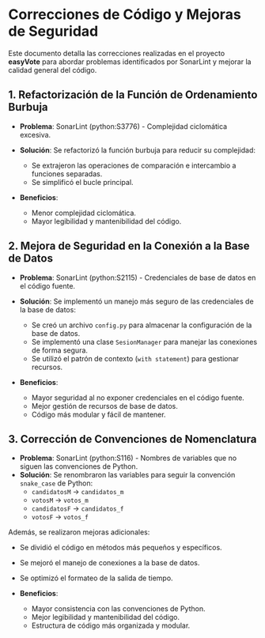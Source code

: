 # Correcciones de Código y Mejoras de Seguridad

Este documento detalla las correcciones realizadas en el proyecto **easyVote** para abordar problemas identificados por SonarLint y mejorar la calidad general del código.

## 1. Refactorización de la Función de Ordenamiento Burbuja

- **Problema**: SonarLint (python:S3776) - Complejidad ciclomática excesiva.
- **Solución**: Se refactorizó la función burbuja para reducir su complejidad:
  - Se extrajeron las operaciones de comparación e intercambio a funciones separadas.
  - Se simplificó el bucle principal.

- **Beneficios**:
  - Menor complejidad ciclomática.
  - Mayor legibilidad y mantenibilidad del código.

## 2. Mejora de Seguridad en la Conexión a la Base de Datos

- **Problema**: SonarLint (python:S2115) - Credenciales de base de datos en el código fuente.
- **Solución**: Se implementó un manejo más seguro de las credenciales de la base de datos:
  - Se creó un archivo `config.py` para almacenar la configuración de la base de datos.
  - Se implementó una clase `SesionManager` para manejar las conexiones de forma segura.
  - Se utilizó el patrón de contexto (`with statement`) para gestionar recursos.

- **Beneficios**:
  - Mayor seguridad al no exponer credenciales en el código fuente.
  - Mejor gestión de recursos de base de datos.
  - Código más modular y fácil de mantener.

## 3. Corrección de Convenciones de Nomenclatura

- **Problema**: SonarLint (python:S116) - Nombres de variables que no siguen las convenciones de Python.
- **Solución**: Se renombraron las variables para seguir la convención `snake_case` de Python:
  - `candidatosM` → `candidatos_m`
  - `votosM` → `votos_m`
  - `candidatosF` → `candidatos_f`
  - `votosF` → `votos_f`

Además, se realizaron mejoras adicionales:
  - Se dividió el código en métodos más pequeños y específicos.
  - Se mejoró el manejo de conexiones a la base de datos.
  - Se optimizó el formateo de la salida de tiempo.

- **Beneficios**:
  - Mayor consistencia con las convenciones de Python.
  - Mejor legibilidad y mantenibilidad del código.
  - Estructura de código más organizada y modular.
